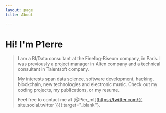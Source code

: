 ```yaml
---
layout: page
title: About

---
```


# Hi! I'm P1erre

> I am a BI/Data consultant at the Finelog-Biseum company, in Paris. I was previously a project manager in Alten company and a technical consultant in Talentsoft company.
>
> My interests span data science, software development, hacking, blockchain, new technologies and electronic music.
> Check out my coding projects, my publications, or my resume.
>
> Feel free to contact me at [@Pier_ml](https://twitter.com/{{ site.social.twitter }}){:target="_blank"}.
